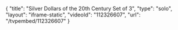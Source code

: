 {
    "title": "Silver Dollars of the 20th Century  Set of 3",
    "type": "solo",
    "layout": "iframe-static",
    "videoId": "112326607",
    "url": "\/tvpembed\/112326607"
}